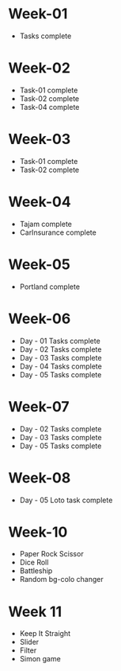 # Week-01 
- Tasks complete
# Week-02
- Task-01 complete
- Task-02 complete
- Task-04 complete
# Week-03
- Task-01 complete
- Task-02 complete
# Week-04
- Tajam complete
- CarInsurance complete
# Week-05
- Portland complete
# Week-06
- Day - 01 Tasks complete
- Day - 02 Tasks complete
- Day - 03 Tasks complete
- Day - 04 Tasks complete
- Day - 05 Tasks complete
# Week-07
- Day - 02 Tasks complete
- Day - 03 Tasks complete
- Day - 05 Tasks complete
# Week-08
- Day - 05 Loto task complete
# Week-10
- Paper Rock Scissor
- Dice Roll
- Battleship
- Random bg-colo changer
# Week 11
- Keep It Straight
- Slider
- Filter
- Simon game
